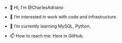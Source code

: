 - 👋 Hi, I’m @CharlesAdriano
- 👀 I’m interested in work with code and infrastructure.
- 🌱 I’m currently learning MySQL, Python.

- 📫 How to reach me: Here in GitHub.

<!---
CharlesAdriano/CharlesAdriano is a ✨ special ✨ repository because its `README.md` (this file) appears on your GitHub profile.
You can click the Preview link to take a look at your changes.
--->
